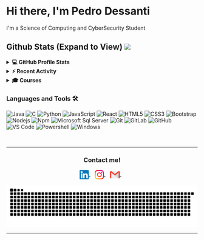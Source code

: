 # Hi there, I'm Pedro Dessanti 


I'm a Science of Computing and CyberSecurity Student


<h2> Github Stats (Expand to View) <img src = "https://i.pinimg.com/originals/65/c4/f4/65c4f452571be1261e9c623f7da488ac.gif" width = 35px> </h2>

<details> 
  <summary><b>💻 GitHub Profile Stats</b></summary>
  <br/>
  <p align="center">
    <a href="https://github.com/Dessantii/github-readme-stats"><img alt="Dessanti Github Stats" src="https://github-readme-stats.vercel.app/api?username=Dessantii&show_icons=true&count_private=true&theme=algolia" height="192px"/></a>
<br/>
  &nbsp;
	  <img src="https://github-readme-stats.vercel.app/api/top-langs?username=Dessantii&show_icons=true&locale=en&layout=compact&theme=algolia" alt="Dessantii" height="192px"/>
  <br/>
  </p>
</details>


<details>
  <summary><b>⚡ Recent Activity</b></summary>
  <br/>
   <a href="https://github.com/Dessantii/Taskets"><img src="https://media.tenor.com/images/7e96d994f29b388f63f7aa77ff2bea78/tenor.gif" width="25" /></a>						  
  <br/>

</details>

<details>
  <summary><b>🎓 Courses</b></summary>
  <br/>
  Ongoing courses:
	


Completed courses: 

  [<img src="https://hermes.dio.me/tracks/f84e9d1e-8ed5-46f7-b9a0-dcf5a0396f33.png" width="90">](https://web.dio.me/track/57a616a7-25cb-4ad9-9ee8-f03eb9a33ebc)
  [<img src="https://i0.wp.com/blog.dsacademy.com.br/wp-content/uploads/2020/08/Enviando-Dados-Para-o-SAP-Hana-com-Apache-NiFi.png?fit=800%2C445&ssl=1" width="90">](https://www.sap.com/brazil/index.html)
  [<img src="https://idesp.com.br/wp-content/uploads/2023/03/SC900.png" width="70">](https://learn.microsoft.com/pt-br/credentials/certifications/security-compliance-and-identity-fundamentals/?practice-assessment-type=certification)
  [<img src="https://consultabd.wordpress.com/wp-content/uploads/2020/08/img002_dp900.png" width="70">](https://learn.microsoft.com/pt-br/credentials/certifications/azure-data-fundamentals/?practice-assessment-type=certification)
  
  
  
  <br/>

</details>

### Languages and Tools 🛠 

![Java](http://img.shields.io/badge/-Java-5B4638?style=flat-square&logo=java&logoColor=ffffff)
![C](http://img.shields.io/badge/-C-A8B9CC?style=flat-square&logo=c&logoColor=ffffff)
![Python](http://img.shields.io/badge/-Python-3776AB?style=flat-square&logo=python&logoColor=ffffff)
![JavaScript](https://img.shields.io/badge/-JavaScript-%23F7DF1C?style=flat-square&logo=javascript&logoColor=000000&labelColor=%23F7DF1C&color=%23FFCE5A)
![React](https://img.shields.io/badge/-React-61DAFB?style=flat-square&logo=react&logoColor=ffffff)
![HTML5](https://img.shields.io/badge/-HTML5-%23E44D27?style=flat-square&logo=html5&logoColor=ffffff)
![CSS3](https://img.shields.io/badge/-CSS3-%231572B6?style=flat-square&logo=css3)
![Bootstrap](https://img.shields.io/badge/-Bootstrap-563D7C?style=flat-square&logo=Bootstrap)
![Nodejs](https://img.shields.io/badge/-Nodejs-339933?style=flat-square&logo=Node.js&logoColor=ffffff)
![Npm](https://img.shields.io/badge/-npm-CB3837?style=flat-square&logo=npm)
![Microsoft Sql Server](https://img.shields.io/badge/-Sql%20Server-CC2927?style=flat-square&logo=microsoft-sql-server&logoColor=ffffff)
![Git](https://img.shields.io/badge/-Git-%23F05032?style=flat-square&logo=git&logoColor=%23ffffff)
![GitLab](https://img.shields.io/badge/-GitLab-FCA121?style=flat-square&logo=gitlab)
![GitHub](https://img.shields.io/badge/-GitHub-181717?style=flat-square&logo=github)
![VS Code](http://img.shields.io/badge/-VS%20Code-007ACC?style=flat-square&logo=visual-studio-code&logoColor=ffffff)
![Powershell](http://img.shields.io/badge/-Powershell-5391FE?style=flat-square&logo=powershell&logoColor=ffffff)
![Windows](http://img.shields.io/badge/-Windows-0078D6?style=flat-square&logo=windows&logoColor=ffffff)

<br/>

---

<div align="center">
  <h3><b>Contact me! </b></h3>
  </div>
<p align="center">
<a href="https://www.linkedin.com/in/pedro-dessanti/" target="_blank">
  <img align="center" alt="Pedro Dessanti | Linkedin" width="24px" src="https://github.com/SatYu26/SatYu26/blob/master/Assets/Linkedin.svg" />
</a> &nbsp;&nbsp;
<a href="https://www.instagram.com/pedrodessant/" target="_blank">
  <img align="center" alt="Pedro Dessanti | Instagram" width="24px" src="https://github.com/SatYu26/SatYu26/blob/master/Assets/Instagram.svg" />
</a> &nbsp;&nbsp;
<a href="mailto:pedrohdessanti@outlook.com" >
  <img align="center" alt="Pedro Dessanti | Gmail" width="26px" src="https://github.com/SatYu26/SatYu26/blob/master/Assets/Gmail.svg" />
</a> &nbsp;&nbsp;
<p>
<p align="center">
  <img src="https://github.com/StefanosSt/StefanosSt/blob/main/github-user-contribution.svg" alt="snake">
</p>

---
